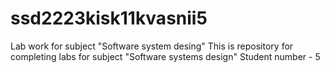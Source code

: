 # ssd2223kisk11kvasnii5
Lab work for subject "Software system desing"
This is repository for completing labs for subject "Software systems design"
Student number - 5
